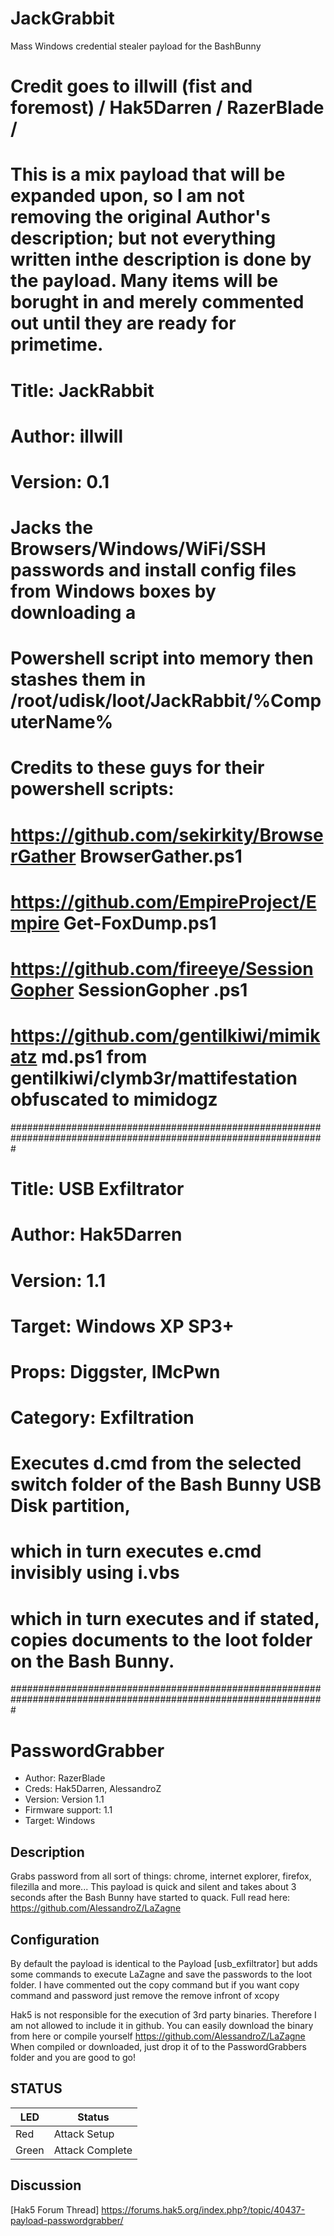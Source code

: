 # JackGrabbit
Mass Windows credential stealer payload for the BashBunny

# Credit goes to illwill (fist and foremost) / Hak5Darren / RazerBlade /
# This is a mix payload that will be expanded upon, so I am not removing the original Author's description; but not everything written inthe description is done by the payload. Many items will be borught in and merely commented out until they are ready for primetime.
# Title:         JackRabbit
# Author:        illwill
# Version:       0.1
#
# Jacks the Browsers/Windows/WiFi/SSH passwords and install config files from Windows boxes by downloading a 
# Powershell script into memory then stashes them in /root/udisk/loot/JackRabbit/%ComputerName%
#
# Credits to these guys for their powershell scripts:
# https://github.com/sekirkity/BrowserGather BrowserGather.ps1
# https://github.com/EmpireProject/Empire    Get-FoxDump.ps1
# https://github.com/fireeye/SessionGopher   SessionGopher .ps1
# https://github.com/gentilkiwi/mimikatz     md.ps1 from gentilkiwi/clymb3r/mattifestation obfuscated to mimidogz
#################################################################################################################
# Title:         USB Exfiltrator
# Author:        Hak5Darren
# Version:       1.1
# Target:        Windows XP SP3+
# Props:         Diggster, IMcPwn
# Category:      Exfiltration
# 
# Executes d.cmd from the selected switch folder of the Bash Bunny USB Disk partition,
# which in turn executes e.cmd invisibly using i.vbs
# which in turn executes and if stated, copies documents to the loot folder on the Bash Bunny.
#################################################################################################################
# PasswordGrabber

* Author: RazerBlade
* Creds: Hak5Darren, AlessandroZ
* Version: Version 1.1
* Firmware support: 1.1
* Target: Windows

## Description

Grabs password from all sort of things: chrome, internet explorer, firefox, filezilla and more...
This payload is quick and silent and takes about 3 seconds after the Bash Bunny have started to quack.
Full read here: https://github.com/AlessandroZ/LaZagne


## Configuration
By default the payload is identical to the Payload [usb_exfiltrator] but adds some commands to execute LaZagne and save the passwords to the loot folder.
I have commented out the copy command but if you want copy command and password just remove the remove infront of xcopy

Hak5 is not responsible for the execution of 3rd party binaries. Therefore I am not allowed to include it in github. You can easily download the binary from here or compile yourself https://github.com/AlessandroZ/LaZagne
When compiled or downloaded, just drop it of to the PasswordGrabbers folder and you are good to go!

## STATUS

| LED                | Status                                       |
| ------------------ | -------------------------------------------- |
| Red                | Attack Setup                                 |
| Green              | Attack Complete                              |

## Discussion
[Hak5 Forum Thread] https://forums.hak5.org/index.php?/topic/40437-payload-passwordgrabber/
